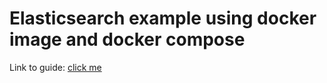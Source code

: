 # Elasticsearch example using docker image and docker compose

Link to guide: [click me](https://geshan.com.np/blog/2023/06/elasticsearch-docker/)